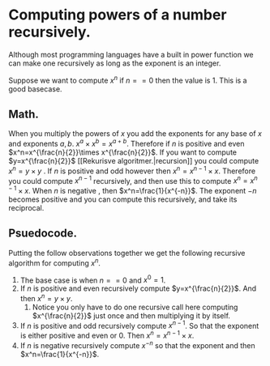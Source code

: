 # Computing powers of a number recursively.

Although most programming languages have a built in power function we can make one recursively as long as the exponent is an integer.

Suppose we want to compute $x^n$ if $n==0$ then the value is $1$. This is a good basecase.
## Math.
When you multiply the powers of $x$ you add the exponents for any base of $x$ and exponents $a,b$. $x^a\times x^b=x^{a+b}$. Therefore if $n$ is positive and even $x^n=x^{\frac{n}{2}}\times x^{\frac{n}{2}}$. If you want to compute $y=x^{\frac{n}{2}}$ [[Rekurisve algoritmer.|recursion]] you could compute $x^n=y\times y$ . If $n$ is positive and odd however then $x^n=x^{n-1}\times x$. Therefore you could compute $x^{n-1}$ recursively, and then use this to compute $x^n=x^{n-1}\times x$. When $n$ is negative , then $x^n=\frac{1}{x^{-n}}$. The exponent $-n$ becomes positive and you can compute this recursively, and take its reciprocal. 


## Psuedocode.
Putting the follow observations together we get the following recursive algorithm for computing $x^n$.

1. The base case is when $n==0$ and $x^0=1$.
2. If $n$ is positive and even recursively compute $y=x^{\frac{n}{2}}$. And then $x^n=y\times y$.
	1. Notice you only have to do one recursive call here computing $x^{\frac{n}{2}}$ just once and then multiplying it by itself.
3. If $n$ is positive and odd recursively compute $x^{n-1}$. So that the exponent is either positive and even or $0$. Then $x^n=x^{n-1}\times x$.
4. If $n$ is negative recursively compute $x^{-n}$ so that the exponent and then $x^n=\frac{1}{x^{-n}}$.

